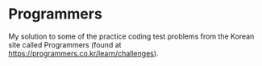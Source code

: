 # Programmers
 My solution to some of the practice coding test problems from the Korean site called Programmers (found at https://programmers.co.kr/learn/challenges).

